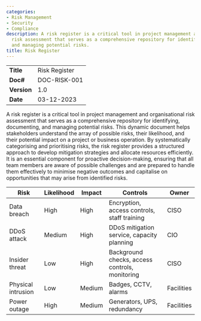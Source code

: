 ```yaml
---
categories:
- Risk Management
- Security
- Compliance
description: A risk register is a critical tool in project management and organisational
  risk assessment that serves as a comprehensive repository for identifying, documenting,
  and managing potential risks.
title: Risk Register
---
```


|              |                                     |
|--------------|-------------------------------------|
| **Title**    | Risk Register             |
| **Doc#**     | DOC-RISK-001 |
| **Version**  | 1.0                                 |
| **Date**     | 03-12-2023                              |

A risk register is a critical tool in project management and organisational risk
assessment that serves as a comprehensive repository for identifying,
documenting, and managing potential risks. This dynamic document helps
stakeholders understand the array of possible risks, their likelihood, and their
potential impact on a project or business operation. By systematically
categorising and prioritising risks, the risk register provides a structured
approach to develop mitigation strategies and allocate resources efficiently. It
is an essential component for proactive decision-making, ensuring that all team
members are aware of possible challenges and are prepared to handle them
effectively to minimise negative outcomes and capitalise on opportunities that
may arise from identified risks.

| Risk | Likelihood | Impact | Controls | Owner |
|-|-|-|-|-|
| Data breach | High | High | Encryption, access controls, staff training | CISO |
| DDoS attack | Medium | High | DDoS mitigation service, capacity planning | CIO |
| Insider threat | Low | High | Background checks, access controls, monitoring | CISO |
| Physical intrusion | Low | Medium | Badges, CCTV, alarms | Facilities |
| Power outage | High | Medium | Generators, UPS, redundancy | Facilities |